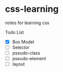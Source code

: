 # css-learning
notes for learning css



Todo List

- [x] Box Model
- [ ] Selector
- [ ] pseudo-class
- [ ] pseudo-element
- [ ] layout
